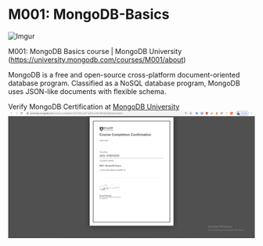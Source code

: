 # M001: MongoDB-Basics
![Imgur](https://i.imgur.com/QMupvon.png)

M001: MongoDB Basics course | MongoDB University (https://university.mongodb.com/courses/M001/about) 

MongoDB is a free and open-source cross-platform document-oriented database program. Classified as a NoSQL database program, MongoDB uses JSON-like documents with flexible schema.



Verify MongoDB Certification at [MongoDB University](https://university.mongodb.com/course_completion/c81cf2d2-aa37-4065-b1d0-580c0b26fb26)
![Img](https://github.com/adilshehzad786/M001-MongoDB-Basics/blob/master/certificate.PNG)

